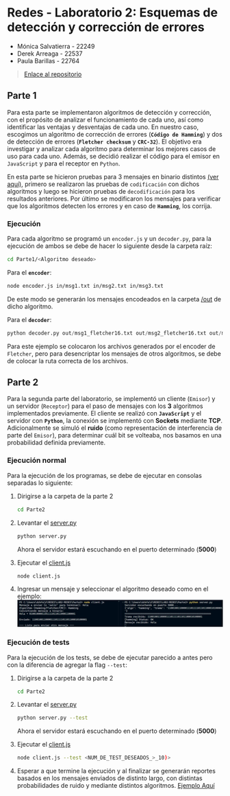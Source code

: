 # Redes - Laboratorio 2: Esquemas de detección y corrección de errores

* Mónica Salvatierra - 22249
* Derek Arreaga - 22537
* Paula Barillas - 22764

> [Enlace al repositorio](https://github.com/paulabaal12/LAB2-REDES)

## Parte 1

Para esta parte se implementaron algoritmos de detección y corrección, con el propósito de analizar el funcionamiento de cada uno, así como identificar las ventajas y desventajas de cada uno. En nuestro caso, escogimos un algoritmo de corrección de errores (**``Código de Hamming``**) y dos de detección de errores (**``Fletcher checksum``** y **``CRC-32``**). El objetivo era investigar y analizar cada algoritmo para determinar los mejores casos de uso para cada uno. Además, se decidió realizar el código para el emisor en ``JavaScript`` y para el receptor en ``Python``.

En esta parte se hicieron pruebas para 3 mensajes en binario distintos [(ver aquí)](Parte1/FletcherChecksum/tests), primero se realizaron las pruebas de `codificación` con dichos algoritmos y luego se hicieron pruebas de `decodificación` para los resultados anteriores. Por último se modificaron los mensajes para verificar que los algoritmos detecten los errores y en caso de **`Hamming`**, los corrija.

### Ejecución

Para cada algoritmo se programó un `encoder.js` y un `decoder.py`, para la ejecución de ambos se debe de hacer lo siguiente desde la carpeta raíz:
```bash
cd Parte1/<Algoritmo deseado>
```
Para el **`encoder`**:

```bash
node encoder.js in/msg1.txt in/msg2.txt in/msg3.txt
```
De este modo se generarán los mensajes encodeados en la carpeta [/out](Parte1/FletcherChecksum/out) de dicho algoritmo.

Para el **`decoder`**:
```python
python decoder.py out/msg1_fletcher16.txt out/msg2_fletcher16.txt out/msg3_fletcher16.txt
```

Para este ejemplo se colocaron los archivos generados por el encoder de `Fletcher`, pero para desencriptar los mensajes de otros algoritmos, se debe de colocar la ruta correcta de los archivos.


## Parte 2

Para la segunda parte del laboratorio, se implementó un cliente (``Emisor``) y un servidor (``Receptor``) para el paso de mensajes con los **3** algoritmos implementados previamente. 
El cliente se realizó con **``JavaScript``** y el servidor con **``Python``**, la conexión se implementó con **Sockets** mediante **TCP**. Adicionalmente se simuló el **ruido** (como representación de interferencia de parte del ``Emisor``), para determinar cuál bit se volteaba, nos basamos en una probabilidad definida previamente.

### Ejecución normal

Para la ejecución de los programas, se debe de ejecutar en consolas separadas lo siguiente:

1. Dirigirse a la carpeta de la parte 2
    ```bash
    cd Parte2
    ```

2. Levantar el [server.py](Parte2/server.py)
    ```bash
    python server.py
    ```
    Ahora el servidor estará escuchando en el puerto determinado (**5000**)

3. Ejecutar el [client.js](Parte2/client.js)
    ```bash
    node client.js
    ```
4. Ingresar un mensaje y seleccionar el algoritmo deseado como en el ejemplo:
    ![alt text](assets/image.png)

### Ejecución de tests
Para la ejecución de los tests, se debe de ejecutar parecido a antes pero con la diferencia de agregar la flag `--test`:

1. Dirigirse a la carpeta de la parte 2
    ```bash
    cd Parte2
    ```

2. Levantar el [server.py](Parte2/server.py)
    ```bash
    python server.py --test
    ```
    Ahora el servidor estará escuchando en el puerto determinado (**5000**)

3. Ejecutar el [client.js](Parte2/client.js)
    ```bash
    node client.js --test <NUM_DE_TEST_DESEADOS_>_10)>
    ```
4. Esperar a que termine la ejecución y al finalizar se generarán reportes basados en los mensajes enviados de distinto largo, con distintas probabilidades de ruido y mediante distintos algoritmos. [Ejemplo Aquí](Parte2/reports/out/20250818_013435_N100000)